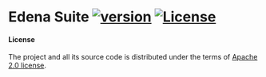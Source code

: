 # Edena Suite [![version](https://img.shields.io/badge/version-0.9.8-green.svg)](https://peterbanda.net) [![License](https://img.shields.io/badge/License-Apache%202.0-lightgrey.svg)](https://www.apache.org/licenses/LICENSE-2.0)

#### License

The project and all its source code is distributed under the terms of <a href="https://www.apache.org/licenses/LICENSE-2.0.txt">Apache 2.0 license</a>.
